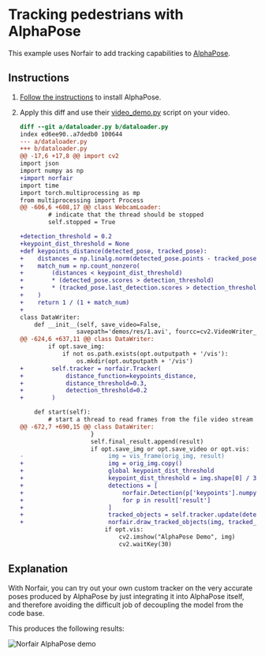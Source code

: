 # Tracking pedestrians with AlphaPose

This example uses Norfair to add tracking capabilities to [AlphaPose](https://github.com/MVIG-SJTU/AlphaPose).

## Instructions


1. [Follow the instructions](https://github.com/MVIG-SJTU/AlphaPose/blob/master/docs/INSTALL.md) to install AlphaPose.
2. Apply this diff and use their [video_demo.py](https://github.com/MVIG-SJTU/AlphaPose/blob/master/detector/yolo/video_demo.py) script on your video.

    ```diff
    diff --git a/dataloader.py b/dataloader.py
    index ed6ee90..a7dedb0 100644
    --- a/dataloader.py
    +++ b/dataloader.py
    @@ -17,6 +17,8 @@ import cv2
    import json
    import numpy as np
    +import norfair
    import time
    import torch.multiprocessing as mp
    from multiprocessing import Process
    @@ -606,6 +608,17 @@ class WebcamLoader:
            # indicate that the thread should be stopped
            self.stopped = True

    +detection_threshold = 0.2
    +keypoint_dist_threshold = None
    +def keypoints_distance(detected_pose, tracked_pose):
    +    distances = np.linalg.norm(detected_pose.points - tracked_pose.estimate, axis=1)
    +    match_num = np.count_nonzero(
    +        (distances < keypoint_dist_threshold)
    +        * (detected_pose.scores > detection_threshold)
    +        * (tracked_pose.last_detection.scores > detection_threshold)
    +    )
    +    return 1 / (1 + match_num)
    +
    class DataWriter:
        def __init__(self, save_video=False,
                    savepath='demos/res/1.avi', fourcc=cv2.VideoWriter_fourcc(*'XVID'), fps=25, frameSize=(640,480),
    @@ -624,6 +637,11 @@ class DataWriter:
            if opt.save_img:
                if not os.path.exists(opt.outputpath + '/vis'):
                    os.mkdir(opt.outputpath + '/vis')
    +        self.tracker = norfair.Tracker(
    +            distance_function=keypoints_distance,
    +            distance_threshold=0.3,
    +            detection_threshold=0.2
    +        )

        def start(self):
            # start a thread to read frames from the file video stream
    @@ -672,7 +690,15 @@ class DataWriter:
                        }
                        self.final_result.append(result)
                        if opt.save_img or opt.save_video or opt.vis:
    -                        img = vis_frame(orig_img, result)
    +                        img = orig_img.copy()
    +                        global keypoint_dist_threshold
    +                        keypoint_dist_threshold = img.shape[0] / 30
    +                        detections = [
    +                            norfair.Detection(p['keypoints'].numpy(), scores=p['kp_score'].squeeze().numpy())
    +                            for p in result['result']
    +                        ]
    +                        tracked_objects = self.tracker.update(detections=detections)
    +                        norfair.draw_tracked_objects(img, tracked_objects)
                            if opt.vis:
                                cv2.imshow("AlphaPose Demo", img)
                                cv2.waitKey(30)
    ```

## Explanation

With Norfair, you can try out your own custom tracker on the very accurate poses produced by AlphaPose by just integrating it into AlphaPose itself, and therefore avoiding the difficult job of decoupling the model from the code base.

This produces the following results:

![Norfair AlphaPose demo](../../docs/alphapose.gif)
